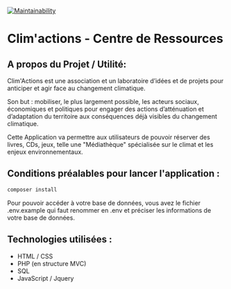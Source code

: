 [![Maintainability](https://api.codeclimate.com/v1/badges/4cfd4ca8942abdb551bc/maintainability)](https://codeclimate.com/github/greta-code-pizza/climactions/maintainability)

# Clim'actions - Centre de Ressources

## A propos du Projet / Utilité:
Clim'Actions est une association et un laboratoire d’idées et de projets pour anticiper et agir face au changement climatique.

Son but : mobiliser, le plus largement possible, les acteurs sociaux, économiques et politiques  pour engager des actions  d’atténuation et d’adaptation du  territoire aux conséquences déjà visibles du changement climatique.

Cette Application va permettre aux utilisateurs de pouvoir réserver des livres, CDs, jeux, telle une "Médiathèque" spécialisée sur le climat et les enjeux environnementaux.

## Conditions préalables pour lancer l'application :

```php
composer install
``` 

Pour pouvoir accéder à votre base de données, vous avez le fichier .env.example qui faut renommer en .env et préciser les informations de votre base de données.

## Technologies utilisées :
- HTML / CSS
- PHP (en structure MVC)
- SQL
- JavaScript / Jquery